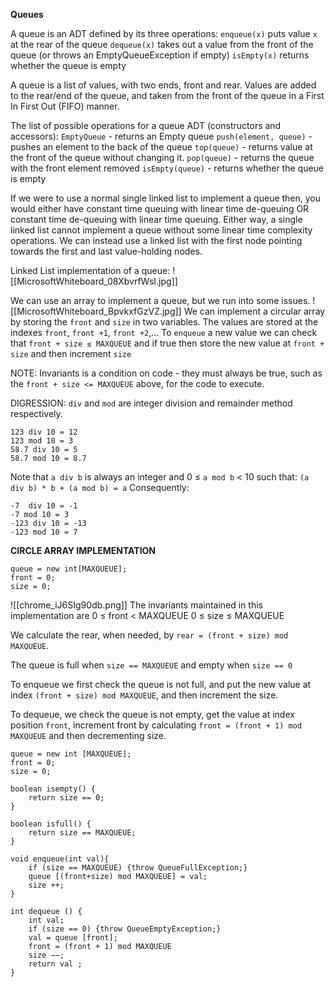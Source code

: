 **Queues**

A queue is an ADT defined by its three operations:
	`enqueue(x)` puts value `x` at the rear of the queue
	`dequeue(x)` takes out a value from the front of the queue (or throws an EmptyQueueException if empty)
	`isEmpty(x)` returns whether the queue is empty

A queue is a list of values, with two ends, front and rear. Values are added to the rear/end of the queue, and taken from the front of the queue in a First In First Out (FIFO) manner.

The list of possible operations for a queue ADT (constructors and accessors):
	`EmptyQueue` - returns an Empty queue
	`push(element, queue)` - pushes an element to the back of the queue
	`top(queue)` - returns value at the front of the queue without changing it.
	`pop(queue)` - returns the queue with the front element removed
	`isEmpty(queue)` - returns whether the queue is empty

If we were to use a normal single linked list to implement a queue then, you would either have constant time queuing with linear time de-queuing OR constant time de-queuing with linear time queuing. Either way, a single linked list cannot implement a queue without some linear time complexity operations. We can instead use a linked list with the first node pointing towards the first and last value-holding nodes.

Linked List implementation of a queue:
![[MicrosoftWhiteboard_08XbvrfWsI.jpg]]

We can use an array to implement a queue, but we run into some issues.
![[MicrosoftWhiteboard_BpvkxfGzVZ.jpg]]
We can implement a circular array by storing the `front` and `size` in two variables. The values are stored at the indexes `front`, `front +1`, `front +2`,... To `enqueue` a new value we can check that `front + size ≤ MAXQUEUE` and if true then store the new value at `front + size` and then increment `size`

NOTE: Invariants is a condition on code - they must always be true, such as the `front + size <= MAXQUEUE` above, for the code to execute.

DIGRESSION: `div` and `mod` are integer division and remainder method respectively.
```
123 div 10 = 12
123 mod 10 = 3
58.7 div 10 = 5
58.7 mod 10 = 8.7
```
Note that `a div b` is always an integer and 0 ≤ `a mod b` < 10 such that:
`(a div b) * b + (a mod b) = a`
Consequently:
```
-7  div 10 = -1
-7 mod 10 = 3
-123 div 10 = -13
-123 mod 10 = 7
```

**CIRCLE ARRAY IMPLEMENTATION**
```
queue = new int[MAXQUEUE];
front = 0;
size = 0;
```
![[chrome_iJ6SIg90db.png]]
The invariants maintained in this implementation are
	0 ≤ front < MAXQUEUE 
	0 ≤ size ≤ MAXQUEUE

We calculate the rear, when needed, by `rear = (front + size) mod MAXQUEUE`. 

The queue is full when `size == MAXQUEUE` and empty when `size == 0`

To enqueue we first check the queue is not full, and put the new value at index 
`(front + size) mod MAXQUEUE`, and then increment the size.

To dequeue, we check the queue is not empty, get the value at index position `front`, increment front by calculating `front = (front + 1) mod MAXQUEUE` and then decrementing size.

```
queue = new int [MAXQUEUE];  
front = 0;  
size = 0; 

boolean isempty() {  
	return size == 0;  
}  

boolean isfull() {  
	return size == MAXQUEUE;  
}  

void enqueue(int val){  
	if (size == MAXQUEUE) {throw QueueFullException;}  
	queue [(front+size) mod MAXQUEUE] = val;  
	size ++;  
}  

int dequeue () {  
	int val; 
	if (size == 0) {throw QueueEmptyException;}  
	val = queue [front];
	front = (front + 1) mod MAXQUEUE  
	size −−;  
	return val ;  
}
```
